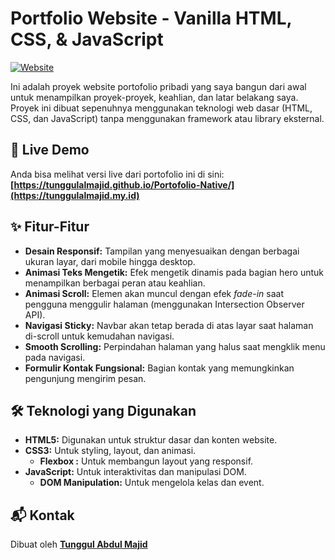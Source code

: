 # Portfolio Website - Vanilla HTML, CSS, & JavaScript

[![Website](https://img.shields.io/badge/Website-Live-blue.svg)](https://tunggulalmajid.my.id)

Ini adalah proyek website portofolio pribadi yang saya bangun dari awal untuk menampilkan proyek-proyek, keahlian, dan latar belakang saya. Proyek ini dibuat sepenuhnya menggunakan teknologi web dasar (HTML, CSS, dan JavaScript) tanpa menggunakan framework atau library eksternal.

## 🚀 Live Demo

Anda bisa melihat versi live dari portofolio ini di sini:
**[https://tunggulalmajid.github.io/Portofolio-Native/](https://tunggulalmajid.my.id)**

## ✨ Fitur-Fitur

- **Desain Responsif:** Tampilan yang menyesuaikan dengan berbagai ukuran layar, dari mobile hingga desktop.
- **Animasi Teks Mengetik:** Efek mengetik dinamis pada bagian hero untuk menampilkan berbagai peran atau keahlian.
- **Animasi Scroll:** Elemen akan muncul dengan efek *fade-in* saat pengguna menggulir halaman (menggunakan Intersection Observer API).
- **Navigasi Sticky:** Navbar akan tetap berada di atas layar saat halaman di-scroll untuk kemudahan navigasi.
- **Smooth Scrolling:** Perpindahan halaman yang halus saat mengklik menu pada navigasi.
- **Formulir Kontak Fungsional:** Bagian kontak yang memungkinkan pengunjung mengirim pesan.

## 🛠️ Teknologi yang Digunakan

- **HTML5:** Digunakan untuk struktur dasar dan konten website.
- **CSS3:** Untuk styling, layout, dan animasi.
  - **Flexbox :** Untuk membangun layout yang responsif.
- **JavaScript:** Untuk interaktivitas dan manipulasi DOM.
  - **DOM Manipulation:** Untuk mengelola kelas dan event.

## 📬 Kontak

Dibuat oleh **[Tunggul Abdul Majid](https://github.com/tunggulalmajid)**
